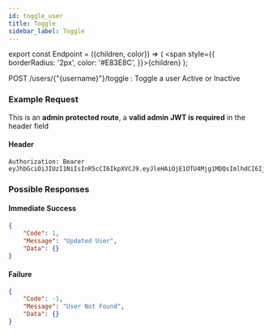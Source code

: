 ```yaml
---
id: toggle_user
title: Toggle
sidebar_label: Toggle
---
```


export const Endpoint = ({children, color}) => ( <span style={{
      borderRadius: '2px',
      color: '#E83E8C',
    }}>{children}</span> );

<Endpoint>POST /users/{"{username}"}/toggle </Endpoint>: Toggle a user Active or Inactive


### Example Request
This is an **admin protected route**, a **valid admin JWT is required** in the header field

#### Header
```
Authorization: Bearer eyJhbGciOiJIUzI1NiIsInR5cCI6IkpXVCJ9.eyJleHAiOjE1OTU4Mjg1MDQsImlhdCI6IjIwMjAtMDctMjdUMDE6MzY6NDQuNDYwMTkyOS0wNDowMCIsInN1YiI6ImFkbWluIn0.jfC8lgQEcEQxUaG0mNibzeX5BD1uUQ7wQdM0LhxHrBQ
```

### Possible Responses
#### Immediate Success
```json
{
	"Code": 1,
	"Message": "Updated User",
	"Data": {}
}
```
#### Failure
```json
{
	"Code": -1,
	"Message": "User Not Found",
	"Data": {}
}
```


